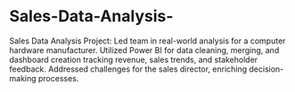 # Sales-Data-Analysis-
Sales Data Analysis Project: Led team in real-world analysis for a computer hardware manufacturer. Utilized Power BI for data cleaning, merging, and dashboard creation tracking revenue, sales trends, and stakeholder feedback. Addressed challenges for the sales director, enriching decision-making processes.
